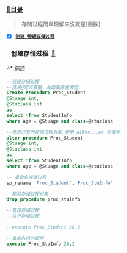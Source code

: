 ### <a  id="top" href="#top">:closed_book:目录 </a>

> 存储过程简单理解来说就是[函数]

- [x] <a href="#01">**`创建,管理存储过程`**</a>



### &nbsp;&nbsp; <a id="01">创建存储过程</a>&nbsp;&nbsp;<a href="#top">:blue_book:</a>

:star:* 综述
```sql
--创建存储过程
--使用@定义变量，后面跟变量类型
Create Procedure Proc_Student
@Stuage int,
@Stuclass int
as
select *from StudentInfo 
where age = @Stuage and class=@stuclass

--修改已有的存储过程对象,使用 alter...as 关键字
alter procedure Proc_Student
@Stuage int,
@Stuclass int
as
select *from StudentInfo 
where age = @Stuage and class=@stuclass

-- 重命名存储过程
sp_rename 'Proc_Student','Proc_StuInfo'

--删除存储过程对象
drop procedure proc_stuinfo

--管理存储过程
--执行存储过程

--execute Proc_Student 20,2

--重命名后的调用
execute Proc_StuInfo 20,2

```
















